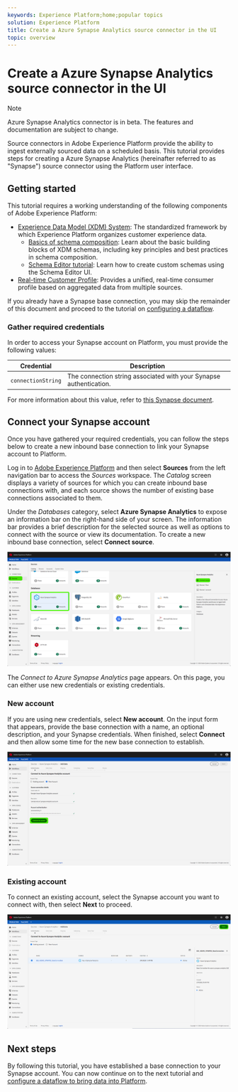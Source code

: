 ```yaml
---
keywords: Experience Platform;home;popular topics
solution: Experience Platform
title: Create a Azure Synapse Analytics source connector in the UI
topic: overview
---
```


# Create a Azure Synapse Analytics source connector in the UI

>[!NOTE]
>Azure Synapse Analytics connector is in beta. The features and documentation are subject to change.

Source connectors in Adobe Experience Platform provide the ability to ingest externally sourced data on a scheduled basis. This tutorial provides steps for creating a Azure Synapse Analytics (hereinafter referred to as "Synapse") source connector using the Platform user interface.

## Getting started

This tutorial requires a working understanding of the following components of Adobe Experience Platform:

*   [Experience Data Model (XDM) System](../../../../../xdm/home.md): The standardized framework by which Experience Platform organizes customer experience data.
    *   [Basics of schema composition](../../../../../xdm/schema/composition.md): Learn about the basic building blocks of XDM schemas, including key principles and best practices in schema composition.
    *   [Schema Editor tutorial](../../../../../xdm/tutorials/create-schema-ui.md): Learn how to create custom schemas using the Schema Editor UI.
*   [Real-time Customer Profile](../../../../../profile/home.md): Provides a unified, real-time consumer profile based on aggregated data from multiple sources.

If you already have a Synapse base connection, you may skip the remainder of this document and proceed to the tutorial on [configuring a dataflow](../../dataflow/databases.md).

### Gather required credentials

In order to access your Synapse account on Platform, you must provide the following values:

| Credential | Description |
| ---------- | ----------- |
| `connectionString` | The connection string associated with your Synapse authentication. |

For more information about this value, refer to [this Synapse document](https://docs.microsoft.com/en-us/azure/data-factory/connector-azure-sql-data-warehouse).

## Connect your Synapse account

Once you have gathered your required credentials, you can follow the steps below to create a new inbound base connection to link your Synapse account to Platform.

Log in to <a href="https://platform.adobe.com" target="_blank">Adobe Experience Platform</a> and then select **Sources** from the left navigation bar to access the *Sources* workspace. The *Catalog* screen displays a variety of sources for which you can create inbound base connections with, and each source shows the number of existing base connections associated to them.

Under the *Databases* category, select **Azure Synapse Analytics** to expose an information bar on the right-hand side of your screen. The information bar provides a brief description for the selected source as well as options to connect with the source or view its documentation. To create a new inbound base connection, select **Connect source**. 

![](../../../../images/tutorials/create/azure-synapse-analytics/sources-catalog.png)

The *Connect to Azure Synapse Analytics* page appears. On this page, you can either use new credentials or existing credentials.

### New account

If you are using new credentials, select **New account**. On the input form that appears, provide the base connection with a name, an optional description, and your Synapse credentials. When finished, select **Connect** and then allow some time for the new base connection to establish.

![](../../../../images/tutorials/create/azure-synapse-analytics/new-credentials.png)

### Existing account

To connect an existing account, select the Synapse account you want to connect with, then select **Next** to proceed.

![](../../../../images/tutorials/create/azure-synapse-analytics/existing-credentials.png)

## Next steps

By following this tutorial, you have established a base connection to your Synapse account. You can now continue on to the next tutorial and [configure a dataflow to bring data into Platform](../../dataflow/databases.md).